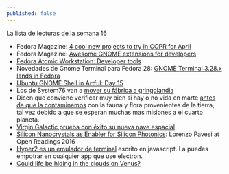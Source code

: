 ```yaml
---
published: false
---
```

La lista de lecturas de la semana 16


- Fedora Magazine: [4 cool new projects to try in COPR for April](https://fedoramagazine.org/4-try-copr-april-2018/)
- Fedora Magazine: [Awesome GNOME extensions for developers](https://fedoramagazine.org/awesome-gnome-extensions-developers/)
- [Fedora Atomic Workstation: Developer tools](https://blogs.gnome.org/mclasen/2018/04/16/fedora-atomic-workstation-developer-tools/)
- Novedades de Gnome Terminal para Fedora 28: [GNOME Terminal 3.28.x lands in Fedora](https://debarshiray.wordpress.com/2018/04/16/gnome-terminal-3-28-x-lands-in-fedora/)
- [Ubuntu GNOME Shell in Artful: Day 15](https://didrocks.fr/2017/10/16/ubuntu-gnome-shell-in-artful-day-15/)
- Los de System76 van a [mover su fábrica a gringolandia](https://opensource.com/article/18/4/system76-us-manufacturing-plant)
- Dicen que conviene verificar muy bien si hay o no vida en marte [antes de que la contaminemos](https://www.zmescience.com/science/news-science/life-on-mars-contamination-16042018/) con la fauna y flora provenientes de la tierra, tal vez debido a que se esperan muchas mas misiones a el cuarto planeta.
- [Virgin Galactic prueba con éxito su nueva nave espacial](https://www.playgroundmag.net/comunidad/virgin-galactic-nave-espacial_28935170.html)
- [Silicon Nanocrystals as Enabler for Silicon Photonics](https://www.youtube.com/watch?v=oYeIxJs2RLg): Lorenzo Pavesi at Open Readings 2016
- [Hyper2 es un emulador de terminal](https://zeit.co/blog/hyper2) escrito en javascript. La puedes empotrar en cualquier app que use electron. 
- [Could life be hiding in the clouds on Venus?](https://www.zmescience.com/science/venus-life-atmosphere-7135132/)
